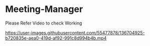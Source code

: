 # Meeting-Manager

Please Refer Video to check Working 


https://user-images.githubusercontent.com/55477878/136704925-b720835e-aea0-419d-af92-991c8d994b4b.mp4



